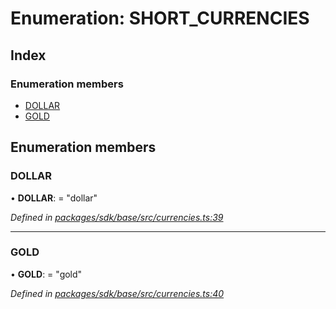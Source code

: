 # Enumeration: SHORT_CURRENCIES

## Index

### Enumeration members

* [DOLLAR](_currencies_.short_currencies.md#dollar)
* [GOLD](_currencies_.short_currencies.md#gold)

## Enumeration members

###  DOLLAR

• **DOLLAR**: = "dollar"

*Defined in [packages/sdk/base/src/currencies.ts:39](https://github.com/celo-org/celo-monorepo/blob/master/packages/sdk/base/src/currencies.ts#L39)*

___

###  GOLD

• **GOLD**: = "gold"

*Defined in [packages/sdk/base/src/currencies.ts:40](https://github.com/celo-org/celo-monorepo/blob/master/packages/sdk/base/src/currencies.ts#L40)*
